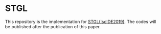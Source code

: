 # STGL
This repository is the implementation for [STGL(IscIDE2019)](https://pan.baidu.com/s/1eGgav83eATj6qTTz7bGALQ).
The codes will be published after the publication of this paper.

